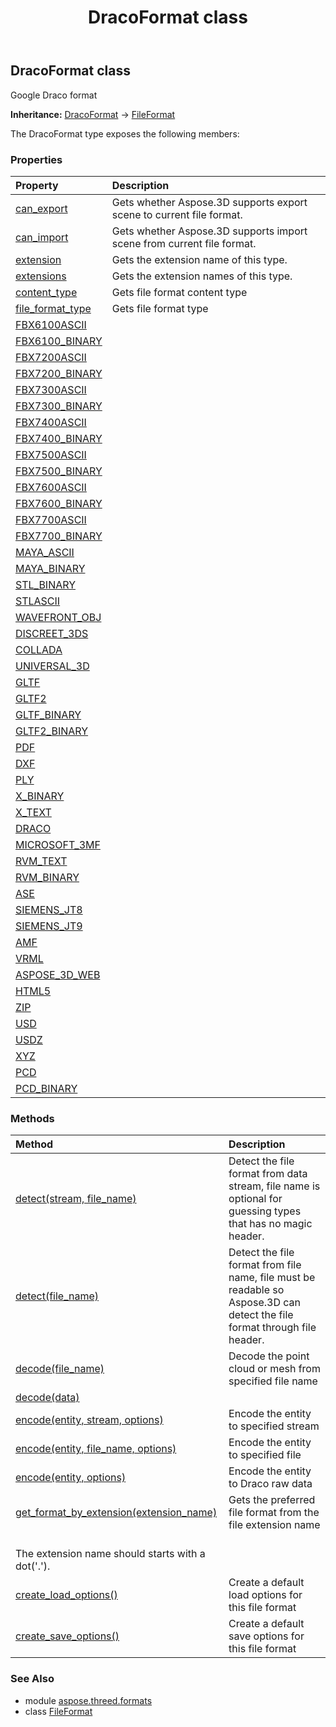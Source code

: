 ﻿---
title: DracoFormat class
second_title: Aspose.3D for Python via .NET API References
description: 
type: docs
weight: 60
url: /python-net/aspose.threed.formats/dracoformat/
is_root: false
---

## DracoFormat class

Google Draco format



**Inheritance:** [DracoFormat](/3d/python-net/aspose.threed.formats/dracoformat) → 
[FileFormat](/3d/python-net/aspose.threed/fileformat)



The DracoFormat type exposes the following members:

### Properties
| Property | Description |
| :- | :- |
| [can_export](/3d/python-net/aspose.threed.formats/dracoformat/can_export) | Gets whether Aspose.3D supports export scene to current file format. |
| [can_import](/3d/python-net/aspose.threed.formats/dracoformat/can_import) | Gets whether Aspose.3D supports import scene from current file format. |
| [extension](/3d/python-net/aspose.threed.formats/dracoformat/extension) | Gets the extension name of this type. |
| [extensions](/3d/python-net/aspose.threed.formats/dracoformat/extensions) | Gets the extension names of this type. |
| [content_type](/3d/python-net/aspose.threed.formats/dracoformat/content_type) | Gets file format content type |
| [file_format_type](/3d/python-net/aspose.threed.formats/dracoformat/file_format_type) | Gets file format type |
| [FBX6100ASCII](/3d/python-net/aspose.threed.formats/dracoformat/FBX6100ASCII) |  |
| [FBX6100_BINARY](/3d/python-net/aspose.threed.formats/dracoformat/FBX6100_BINARY) |  |
| [FBX7200ASCII](/3d/python-net/aspose.threed.formats/dracoformat/FBX7200ASCII) |  |
| [FBX7200_BINARY](/3d/python-net/aspose.threed.formats/dracoformat/FBX7200_BINARY) |  |
| [FBX7300ASCII](/3d/python-net/aspose.threed.formats/dracoformat/FBX7300ASCII) |  |
| [FBX7300_BINARY](/3d/python-net/aspose.threed.formats/dracoformat/FBX7300_BINARY) |  |
| [FBX7400ASCII](/3d/python-net/aspose.threed.formats/dracoformat/FBX7400ASCII) |  |
| [FBX7400_BINARY](/3d/python-net/aspose.threed.formats/dracoformat/FBX7400_BINARY) |  |
| [FBX7500ASCII](/3d/python-net/aspose.threed.formats/dracoformat/FBX7500ASCII) |  |
| [FBX7500_BINARY](/3d/python-net/aspose.threed.formats/dracoformat/FBX7500_BINARY) |  |
| [FBX7600ASCII](/3d/python-net/aspose.threed.formats/dracoformat/FBX7600ASCII) |  |
| [FBX7600_BINARY](/3d/python-net/aspose.threed.formats/dracoformat/FBX7600_BINARY) |  |
| [FBX7700ASCII](/3d/python-net/aspose.threed.formats/dracoformat/FBX7700ASCII) |  |
| [FBX7700_BINARY](/3d/python-net/aspose.threed.formats/dracoformat/FBX7700_BINARY) |  |
| [MAYA_ASCII](/3d/python-net/aspose.threed.formats/dracoformat/MAYA_ASCII) |  |
| [MAYA_BINARY](/3d/python-net/aspose.threed.formats/dracoformat/MAYA_BINARY) |  |
| [STL_BINARY](/3d/python-net/aspose.threed.formats/dracoformat/STL_BINARY) |  |
| [STLASCII](/3d/python-net/aspose.threed.formats/dracoformat/STLASCII) |  |
| [WAVEFRONT_OBJ](/3d/python-net/aspose.threed.formats/dracoformat/WAVEFRONT_OBJ) |  |
| [DISCREET_3DS](/3d/python-net/aspose.threed.formats/dracoformat/DISCREET_3DS) |  |
| [COLLADA](/3d/python-net/aspose.threed.formats/dracoformat/COLLADA) |  |
| [UNIVERSAL_3D](/3d/python-net/aspose.threed.formats/dracoformat/UNIVERSAL_3D) |  |
| [GLTF](/3d/python-net/aspose.threed.formats/dracoformat/GLTF) |  |
| [GLTF2](/3d/python-net/aspose.threed.formats/dracoformat/GLTF2) |  |
| [GLTF_BINARY](/3d/python-net/aspose.threed.formats/dracoformat/GLTF_BINARY) |  |
| [GLTF2_BINARY](/3d/python-net/aspose.threed.formats/dracoformat/GLTF2_BINARY) |  |
| [PDF](/3d/python-net/aspose.threed.formats/dracoformat/PDF) |  |
| [DXF](/3d/python-net/aspose.threed.formats/dracoformat/DXF) |  |
| [PLY](/3d/python-net/aspose.threed.formats/dracoformat/PLY) |  |
| [X_BINARY](/3d/python-net/aspose.threed.formats/dracoformat/X_BINARY) |  |
| [X_TEXT](/3d/python-net/aspose.threed.formats/dracoformat/X_TEXT) |  |
| [DRACO](/3d/python-net/aspose.threed.formats/dracoformat/DRACO) |  |
| [MICROSOFT_3MF](/3d/python-net/aspose.threed.formats/dracoformat/MICROSOFT_3MF) |  |
| [RVM_TEXT](/3d/python-net/aspose.threed.formats/dracoformat/RVM_TEXT) |  |
| [RVM_BINARY](/3d/python-net/aspose.threed.formats/dracoformat/RVM_BINARY) |  |
| [ASE](/3d/python-net/aspose.threed.formats/dracoformat/ASE) |  |
| [SIEMENS_JT8](/3d/python-net/aspose.threed.formats/dracoformat/SIEMENS_JT8) |  |
| [SIEMENS_JT9](/3d/python-net/aspose.threed.formats/dracoformat/SIEMENS_JT9) |  |
| [AMF](/3d/python-net/aspose.threed.formats/dracoformat/AMF) |  |
| [VRML](/3d/python-net/aspose.threed.formats/dracoformat/VRML) |  |
| [ASPOSE_3D_WEB](/3d/python-net/aspose.threed.formats/dracoformat/ASPOSE_3D_WEB) |  |
| [HTML5](/3d/python-net/aspose.threed.formats/dracoformat/HTML5) |  |
| [ZIP](/3d/python-net/aspose.threed.formats/dracoformat/ZIP) |  |
| [USD](/3d/python-net/aspose.threed.formats/dracoformat/USD) |  |
| [USDZ](/3d/python-net/aspose.threed.formats/dracoformat/USDZ) |  |
| [XYZ](/3d/python-net/aspose.threed.formats/dracoformat/XYZ) |  |
| [PCD](/3d/python-net/aspose.threed.formats/dracoformat/PCD) |  |
| [PCD_BINARY](/3d/python-net/aspose.threed.formats/dracoformat/PCD_BINARY) |  |


### Methods
| Method | Description |
| :- | :- |
| [detect(stream, file_name)](/3d/python-net/aspose.threed.formats/dracoformat/detect/#io.RawIOBase-str) | Detect the file format from data stream, file name is optional for guessing types that has no magic header. |
| [detect(file_name)](/3d/python-net/aspose.threed.formats/dracoformat/detect/#str) | Detect the file format from file name, file must be readable so Aspose.3D can detect the file format through file header. |
| [decode(file_name)](/3d/python-net/aspose.threed.formats/dracoformat/decode/#str) | Decode the point cloud or mesh from specified file name |
| [decode(data)](/3d/python-net/aspose.threed.formats/dracoformat/decode/#byte[]) |  |
| [encode(entity, stream, options)](/3d/python-net/aspose.threed.formats/dracoformat/encode/#Entity-io.RawIOBase-DracoSaveOptions) | Encode the entity to specified stream |
| [encode(entity, file_name, options)](/3d/python-net/aspose.threed.formats/dracoformat/encode/#Entity-str-DracoSaveOptions) | Encode the entity to specified file |
| [encode(entity, options)](/3d/python-net/aspose.threed.formats/dracoformat/encode/#Entity-DracoSaveOptions) | Encode the entity to Draco raw data |
| [get_format_by_extension(extension_name)](/3d/python-net/aspose.threed.formats/dracoformat/get_format_by_extension/#str) | Gets the preferred file format from the file extension name<br/>The extension name should starts with a dot('.'). |
| [create_load_options()](/3d/python-net/aspose.threed.formats/dracoformat/create_load_options/#) | Create a default load options for this file format |
| [create_save_options()](/3d/python-net/aspose.threed.formats/dracoformat/create_save_options/#) | Create a default save options for this file format |


### See Also

* module [aspose.threed.formats](../)
* class [FileFormat](/3d/python-net/aspose.threed.formats/fileformat)
